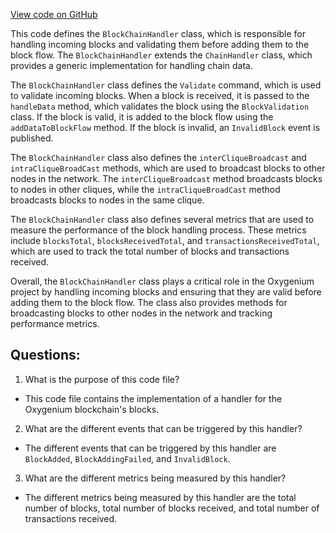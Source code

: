 [View code on GitHub](https://github.com/oxygenium/oxygenium/flow/src/main/scala/org/oxygenium/flow/handler/BlockChainHandler.scala)

This code defines the `BlockChainHandler` class, which is responsible for handling incoming blocks and validating them before adding them to the block flow. The `BlockChainHandler` extends the `ChainHandler` class, which provides a generic implementation for handling chain data. 

The `BlockChainHandler` class defines the `Validate` command, which is used to validate incoming blocks. When a block is received, it is passed to the `handleData` method, which validates the block using the `BlockValidation` class. If the block is valid, it is added to the block flow using the `addDataToBlockFlow` method. If the block is invalid, an `InvalidBlock` event is published. 

The `BlockChainHandler` class also defines the `interCliqueBroadcast` and `intraCliqueBroadCast` methods, which are used to broadcast blocks to other nodes in the network. The `interCliqueBroadcast` method broadcasts blocks to nodes in other cliques, while the `intraCliqueBroadCast` method broadcasts blocks to nodes in the same clique. 

The `BlockChainHandler` class also defines several metrics that are used to measure the performance of the block handling process. These metrics include `blocksTotal`, `blocksReceivedTotal`, and `transactionsReceivedTotal`, which are used to track the total number of blocks and transactions received. 

Overall, the `BlockChainHandler` class plays a critical role in the Oxygenium project by handling incoming blocks and ensuring that they are valid before adding them to the block flow. The class also provides methods for broadcasting blocks to other nodes in the network and tracking performance metrics.
## Questions: 
 1. What is the purpose of this code file?
- This code file contains the implementation of a handler for the Oxygenium blockchain's blocks.
2. What are the different events that can be triggered by this handler?
- The different events that can be triggered by this handler are `BlockAdded`, `BlockAddingFailed`, and `InvalidBlock`.
3. What are the different metrics being measured by this handler?
- The different metrics being measured by this handler are the total number of blocks, total number of blocks received, and total number of transactions received.